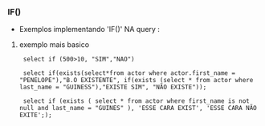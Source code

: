 ### IF()


- Exemplos implementando 'IF()' NA query :


1. exemplo mais basico

		select if (500>10, "SIM","NAO")

		select if(exists(select*from actor where actor.first_name = "PENELOPE"),"B.O EXISTENTE", if(exists (select * from actor where last_name = "GUINESS"),"EXISTE SIM", "NÃO EXISTE"));

		select if (exists ( select * from actor where first_name is not null and last_name = "GUINES" ), 'ESSE CARA EXIST', 'ESSE CARA NÃO EXITE';);
  



